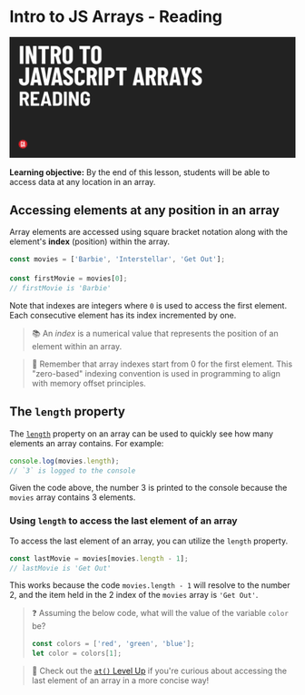 # Intro to JS Arrays - Reading 

![Hero image](./assets/hero.png)

**Learning objective:** By the end of this lesson, students will be able to access data at any location in an array.

## Accessing elements at any position in an array

Array elements are accessed using square bracket notation along with the element's __index__ (position) within the array.

```js
const movies = ['Barbie', 'Interstellar', 'Get Out'];

const firstMovie = movies[0];
// firstMovie is 'Barbie'
```

Note that indexes are integers where `0` is used to access the first element. Each consecutive element has its index incremented by one.

> 📚 An *index* is a numerical value that represents the position of an element within an array.

> 🧠 Remember that array indexes start from 0 for the first element. This "zero-based" indexing convention is used in programming to align with memory offset principles.

## The `length` property

The [`length`](https://developer.mozilla.org/en-US/docs/Web/JavaScript/Reference/Global_Objects/Array/length) property on an array can be used to quickly see how many elements an array contains. For example:

```js
console.log(movies.length);
// `3` is logged to the console
```

Given the code above, the number 3 is printed to the console because the `movies` array contains 3 elements.

### Using `length` to access the last element of an array

To access the last element of an array, you can utilize the `length` property.

```js
const lastMovie = movies[movies.length - 1];
// lastMovie is 'Get Out'
```

This works because the code `movies.length - 1` will resolve to the number 2, and the item held in the 2 index of the `movies` array is `'Get Out'`.

> ❓ Assuming the below code, what will the value of the variable `color` be?
>
> ```js
> const colors = ['red', 'green', 'blue'];
> let color = colors[1];
> ```

> 🚀 Check out the [`at()` Level Up](../level-up/at.md) if you're curious about accessing the last element of an array in a more concise way!
